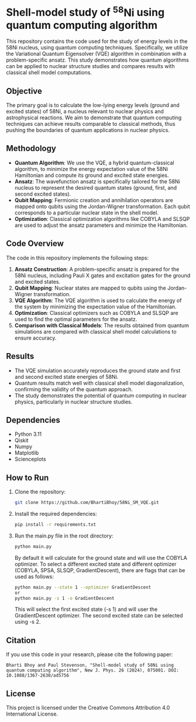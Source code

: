 # Shell-model study of $^{58}\text{Ni}$ using quantum computing algorithm

This repository contains the code used for the study of energy levels in the 58Ni nucleus, using quantum computing techniques. Specifically, we utilize the Variational Quantum Eigensolver (VQE) algorithm in combination with a problem-specific ansatz. This study demonstrates how quantum algorithms can be applied to nuclear structure studies and compares results with classical shell model computations.

## Objective
The primary goal is to calculate the low-lying energy levels (ground and excited states) of 58Ni, a nucleus relevant to nuclear physics and astrophysical reactions. We aim to demonstrate that quantum computing techniques can achieve results comparable to classical methods, thus pushing the boundaries of quantum applications in nuclear physics.

## Methodology
- **Quantum Algorithm**: We use the VQE, a hybrid quantum-classical algorithm, to minimize the energy expectation value of the 58Ni Hamiltonian and compute its ground and excited state energies.
- **Ansatz**: The wavefunction ansatz is specifically tailored for the 58Ni nucleus to represent the desired quantum states (ground, first, and second excited states).
- **Qubit Mapping**: Fermionic creation and annihilation operators are mapped onto qubits using the Jordan-Wigner transformation. Each qubit corresponds to a particular nuclear state in the shell model.
- **Optimization**: Classical optimization algorithms like COBYLA and SLSQP are used to adjust the ansatz parameters and minimize the Hamiltonian.

## Code Overview
The code in this repository implements the following steps:
1. **Ansatz Construction**: A problem-specific ansatz is prepared for the 58Ni nucleus, including Pauli X gates and excitation gates for the ground and excited states.
2. **Qubit Mapping**: Nuclear states are mapped to qubits using the Jordan-Wigner transformation.
3. **VQE Algorithm**: The VQE algorithm is used to calculate the energy of the system by minimizing the expectation value of the Hamiltonian.
4. **Optimization**: Classical optimizers such as COBYLA and SLSQP are used to find the optimal parameters for the ansatz.
5. **Comparison with Classical Models**: The results obtained from quantum simulations are compared with classical shell model calculations to ensure accuracy.

## Results
- The VQE simulation accurately reproduces the ground state and first and second excited state energies of 58Ni.
- Quantum results match well with classical shell model diagonalization, confirming the validity of the quantum approach.
- The study demonstrates the potential of quantum computing in nuclear physics, particularly in nuclear structure studies.

## Dependencies
- Python 3.11
- Qiskit
- Numpy
- Matplotlib
- Scienceplots

## How to Run
1. Clone the repository:
   ```bash
   git clone https://github.com/BhartiBhoy/58Ni_SM_VQE.git
   ```
2. Install the required dependencies:
   ```bash
   pip install -r requirements.txt
   ```
3. Run the main.py file in the root directory:
   ```bash
   python main.py
   ```
   By default it will calculate for the ground state and will use the COBYLA optimizer. 
   To select a different excited state and different optimizer (COBYLA, SPSA, SLSQP, GradientDescent), there are flags that can be used as follows:
   ```bash
   python main.py --state 1 --optimizer GradientDescent
   or
   python main.py -s 1 -o GradientDescent
   ```
   This will select the first excited state (-s 1) and will user the GradientDescent optimizer. 
   The second excited state can be selected using -s 2.


## Citation
If you use this code in your research, please cite the following paper:
```
Bharti Bhoy and Paul Stevenson, "Shell-model study of 58Ni using quantum computing algorithm", New J. Phys. 26 (2024), 075001. DOI: 10.1088/1367-2630/ad5756
```

## License
This project is licensed under the Creative Commons Attribution 4.0 International License. 
